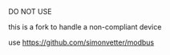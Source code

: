 DO NOT USE

this is a fork to handle a non-compliant device

use https://github.com/simonvetter/modbus
